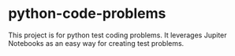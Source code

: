 # python-code-problems
This project is for python test coding problems.  It leverages Jupiter Notebooks as an easy way for creating test problems.
